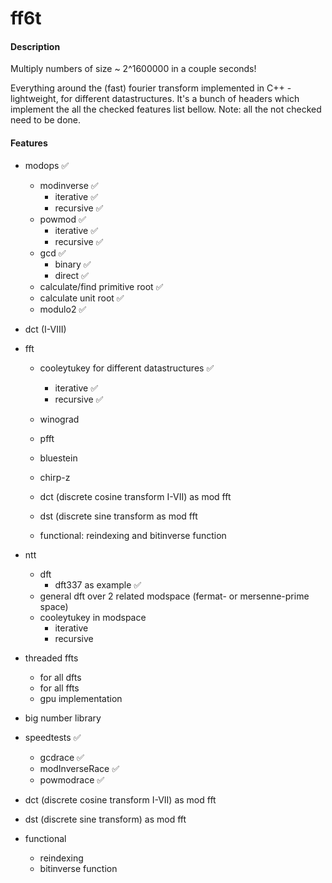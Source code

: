 # ff6t

#### Description
Multiply numbers of size ~ 2^1600000 in a couple seconds!

Everything around the (fast) fourier transform implemented in C++ - lightweight, for different datastructures.
It's a bunch of headers which implement the all the checked features list bellow.
Note: all the not checked need to be done.


#### Features
                
+ modops ✅
    + modinverse ✅
         + iterative ✅
		 + recursive ✅
    + powmod ✅
         + iterative ✅
		 + recursive ✅
    + gcd ✅
         + binary ✅
		 + direct ✅
    + calculate/find primitive root ✅
	+ calculate unit root ✅
	+ modulo2 ✅
                
+ dct (I-VIII)
+ fft
	+ cooleytukey for different datastructures ✅
  		+ iterative ✅
		+ recursive ✅
	+ winograd
	+ pfft
	+ bluestein
   	+ chirp-z
 
   	+ dct (discrete cosine transform I-VII) as mod fft
   	+ dst (discrete sine transform as mod fft
 
   	+ functional: reindexing and bitinverse function
+ ntt
	+ dft
 		+ dft337 as example ✅
   	+ general dft over 2 related modspace (fermat- or mersenne-prime space)
   	+ cooleytukey in modspace
   		+ iterative
   	 	+ recursive
+ threaded ffts
  	+ for all dfts
  	+ for all ffts
  	+ gpu implementation
+ big number library
+ speedtests ✅
	+ gcdrace ✅
 	+ modInverseRace ✅
  	+ powmodrace ✅
  	  

+ dct (discrete cosine transform I-VII) as mod fft
+ dst (discrete sine transform) as mod fft

+ functional
	+ reindexing
 	+ bitinverse function

